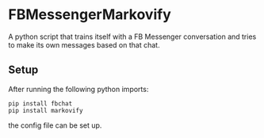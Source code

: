 # FBMessengerMarkovify
A python script that trains itself with a FB Messenger conversation and tries to make its own messages based on that chat.

## Setup

After running the following python imports:

    pip install fbchat
    pip install markovify
    
the config file can be set up.
